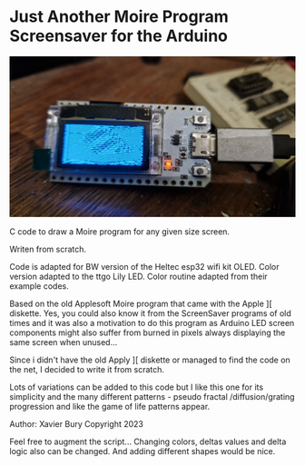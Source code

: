 # Just Another Moire Program Screensaver for the Arduino

![](/img/20230115_164808.jpg)

C code to draw a Moire program for any given size screen.

Writen from scratch. 

Code is adapted for BW version of the Heltec esp32 wifi kit OLED. 
Color version adapted to the ttgo Lily LED. Color routine adapted from their example codes.


Based on the old Applesoft Moire program that came with the Apple ][ diskette.
Yes, you could also know it from the ScreenSaver programs of old times and it was also a motivation to do this program as Arduino LED screen components might also suffer from burned in pixels always displaying  the same screen when unused... 

Since i didn't have the old Apply ][ diskette or managed to find the code on the net, I decided to write it from scratch. 

Lots of variations can be added to this code but I like this one for its simplicity and the many different patterns - pseudo fractal /diffusion/grating progression and like the game of life patterns appear. 

Author: Xavier Bury
Copyright 2023

Feel free to augment the script... Changing colors, deltas values and delta logic also can be changed. And adding different shapes would be nice. 


